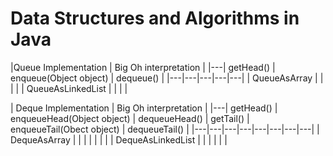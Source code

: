 Data Structures and Algorithms in Java
==================

|Queue Implementation   |   Big Oh interpretation         |
|---| getHead()  | enqueue(Object object)  | dequeue()  |
|---|---|---|---|---|
| QueueAsArray  |   |   |   |
| QueueAsLinkedList  |   |   |   |

| Deque Implementation   |   Big Oh interpretation         |
|---| getHead()  | enqueueHead(Object object)  | dequeueHead()  | getTail() | enqueueTail(Obect object) | dequeueTail() |
|---|---|---|---|---|---|---|---|
| DequeAsArray  |   |   |   |	|	|	|
| DequeAsLinkedList  |   |   |   |	|	|
